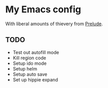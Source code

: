 # My Emacs config

With liberal amounts of thievery from [Prelude](https://github.com/bbatsov/prelude).

## TODO

- Test out autofill mode
- Kill region code
- Setup ido mode
- Setup helm
- Setup auto save
- Set up hippie expand
